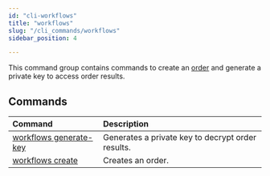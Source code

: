 ```yaml
---
id: "cli-workflows"
title: "workflows"
slug: "/cli_commands/workflows"
sidebar_position: 4

---
```


This command group contains commands to  create an [order](/fundamentals/orders) and generate a private key to access order results.

## Commands

| **Command** | **Description** |
| :- | :- |
| [workflows generate-key](/cli/cli_commands/workflows/generate-key) |Generates a private key to decrypt order results. |
| [workflows create](/cli/cli_commands/workflows/create) | Creates an order. |